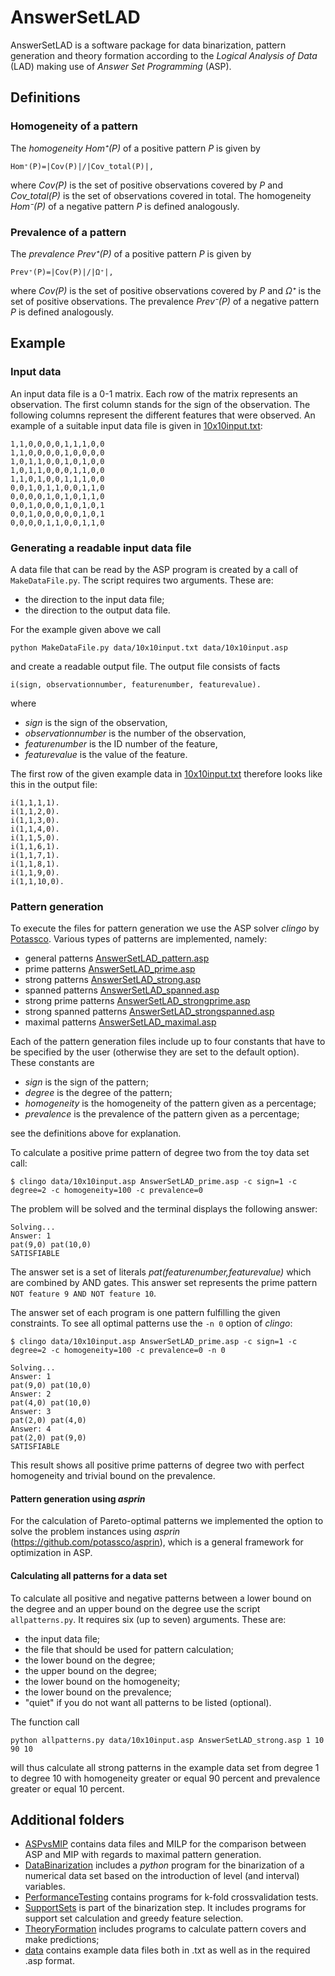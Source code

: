 # AnswerSetLAD
AnswerSetLAD is a software package for data binarization, pattern generation and theory formation according to the _Logical Analysis of Data_ (LAD) making use of _Answer Set Programming_ (ASP). 

## Definitions

### Homogeneity of a pattern
The _homogeneity_ _Hom⁺(P)_ of a positive pattern _P_ is given by
```
Hom⁺(P)=|Cov(P)|/|Cov_total(P)|,
```
where _Cov(P)_ is the set of positive observations covered by _P_ and _Cov_total(P)_ is the set of observations covered in total. The homogeneity _Hom⁻(P)_  of a negative pattern _P_ is defined analogously.

### Prevalence of a pattern
The _prevalence_ _Prev⁺(P)_ of a positive pattern _P_ is given by
```
Prev⁺(P)=|Cov(P)|/|Ω⁺|,
```
where _Cov(P)_ is the set of positive observations covered by _P_ and _Ω⁺_ is the set of positive observations. The prevalence _Prev⁻(P)_ of a negative pattern _P_ is defined analogously.

## Example
### Input data
An input data file is a 0-1 matrix. Each row of the matrix represents an observation. The first column stands for the sign of the observation. The following columns represent the different features that were observed.
An example of a suitable input data file is given in [10x10input.txt](./data/10x10input.txt):
```
1,1,0,0,0,0,1,1,1,0,0
1,1,0,0,0,0,1,0,0,0,0
1,0,1,1,0,0,1,0,1,0,0
1,0,1,1,0,0,0,1,1,0,0
1,1,0,1,0,0,1,1,1,0,0
0,0,1,0,1,1,0,0,1,1,0
0,0,0,0,1,0,1,0,1,1,0
0,0,1,0,0,0,1,0,1,0,1
0,0,1,0,0,0,0,0,1,0,1
0,0,0,0,1,1,0,0,1,1,0
```
### Generating a readable input data file
A data file that can be read by the ASP program is created by a call of `MakeDataFile.py`. The script requires two arguments. These are:

 * the direction to the input data file;
 * the direction to the output data file.

For the example given above we call
```
python MakeDataFile.py data/10x10input.txt data/10x10input.asp
```
and create a readable output file. 
The output file consists of facts
```
i(sign, observationnumber, featurenumber, featurevalue).
```
where 
 * _sign_ is the sign of the observation, 
 * _observationnumber_ is the number of the observation,
 * _featurenumber_ is the ID number of the feature,
 * _featurevalue_ is the value of the feature.

The first row of the given example data in [10x10input.txt](./data/10x10input.txt) therefore looks like this in the output file:
```
i(1,1,1,1).
i(1,1,2,0).
i(1,1,3,0).
i(1,1,4,0).
i(1,1,5,0).
i(1,1,6,1).
i(1,1,7,1).
i(1,1,8,1).
i(1,1,9,0).
i(1,1,10,0).
```

### Pattern generation

To execute the files for pattern generation we use the ASP solver _clingo_ by [Potassco](https://potassco.org/). 
Various types of patterns are implemented, namely:
 * general patterns [AnswerSetLAD_pattern.asp](./AnswerSetLAD_pattern.asp)
 * prime patterns [AnswerSetLAD_prime.asp](./AnswerSetLAD_prime.asp) 
 * strong patterns [AnswerSetLAD_strong.asp](./AnswerSetLAD_strong.asp)
 * spanned patterns [AnswerSetLAD_spanned.asp](./AnswerSetLAD_spanned.asp)
 * strong prime patterns [AnswerSetLAD_strongprime.asp](./AnswerSetLAD_strongprime.asp)
 * strong spanned patterns [AnswerSetLAD_strongspanned.asp](./AnswerSetLAD_strongspanned.asp)
 * maximal patterns [AnswerSetLAD_maximal.asp](./AnswerSetLAD_maximal.asp)
 
Each of the pattern generation files include up to four constants that have to be specified by the user (otherwise they are set to the default option). These constants are

 * _sign_ is the sign of the pattern;
 * _degree_ is the degree of the pattern;
 * _homogeneity_ is the homogeneity of the pattern given as a percentage;
 * _prevalence_ is the prevalence of the pattern given as a percentage;

see the definitions above for explanation.

To calculate a positive prime pattern of degree two from the toy data set call:
 
```
$ clingo data/10x10input.asp AnswerSetLAD_prime.asp -c sign=1 -c degree=2 -c homogeneity=100 -c prevalence=0 
```
The problem will be solved and the terminal displays the following answer:
```
Solving...
Answer: 1
pat(9,0) pat(10,0)
SATISFIABLE
```
The answer set is a set of literals _pat(featurenumber,featurevalue)_ which are combined by AND gates. This answer set represents the prime pattern `NOT feature 9 AND NOT feature 10`.

The answer set of each program is one pattern fulfilling the given constraints. To see all optimal patterns use the `-n 0` option of _clingo_:
```
$ clingo data/10x10input.asp AnswerSetLAD_prime.asp -c sign=1 -c degree=2 -c homogeneity=100 -c prevalence=0 -n 0

Solving...
Answer: 1
pat(9,0) pat(10,0)
Answer: 2
pat(4,0) pat(10,0)
Answer: 3
pat(2,0) pat(4,0)
Answer: 4
pat(2,0) pat(9,0)
SATISFIABLE
```
This result shows all positive prime patterns of degree two with perfect homogeneity and trivial bound on the prevalence.

#### Pattern generation using _asprin_
For the calculation of Pareto-optimal patterns we implemented the option to solve the problem instances using _asprin_ (https://github.com/potassco/asprin), which is a general framework for optimization in ASP. 

#### Calculating all patterns for a data set

To calculate all positive and negative patterns between a lower bound on the degree and an upper bound on the degree use the script `allpatterns.py`. It requires six (up to seven) arguments. These are:

 * the input data file;
 * the file that should be used for pattern calculation;
 * the lower bound on the degree;
 * the upper bound on the degree;
 * the lower bound on the homogeneity;
 * the lower bound on the prevalence;
 * "quiet" if you do not want all patterns to be listed (optional).

The function call

```
python allpatterns.py data/10x10input.asp AnswerSetLAD_strong.asp 1 10 90 10

```
will thus calculate all strong patterns in the example data set from degree 1 to degree 10 with homogeneity greater or equal 90 percent and prevalence greater or equal 10 percent.


## Additional folders
 * [ASPvsMIP](./ASPvsMIP) contains data files and MILP for the comparison between ASP and MIP with regards to maximal pattern generation.
 * [DataBinarization](./DataBinarization) includes a _python_ program for the binarization of a numerical data set based on the introduction of level (and interval) variables.
 * [PerformanceTesting](./PerformanceTesting) contains programs for k-fold crossvalidation tests.
 * [SupportSets](./SupportSets) is part of the binarization step. It includes programs for support set calculation and greedy feature selection.
 * [TheoryFormation](./TheoryFormation) includes programs to calculate pattern covers and make predictions;
 * [data](./data) contains example data files both in .txt as well as in the required .asp format.

